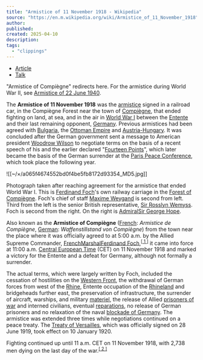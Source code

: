 ```yaml
---
title: "Armistice of 11 November 1918 - Wikipedia"
source: "https://en.m.wikipedia.org/wiki/Armistice_of_11_November_1918"
author:
published:
created: 2025-04-10
description:
tags:
  - "clippings"
---
```

- [Article](https://en.m.wikipedia.org/wiki/Armistice_of_11_November_1918)
- [Talk](https://en.m.wikipedia.org/wiki/Talk:Armistice_of_11_November_1918)

"Armistice of Compiègne" redirects here. For the armistice during World War II, see [Armistice of 22 June 1940](https://en.m.wikipedia.org/wiki/Armistice_of_22_June_1940 "Armistice of 22 June 1940").

The **Armistice of 11 November 1918** was the [armistice](https://en.m.wikipedia.org/wiki/Armistice "Armistice") signed in a railroad car, in the Compiègne Forest near the town of [Compiègne](https://en.m.wikipedia.org/wiki/Compi%C3%A8gne "Compiègne"), that ended fighting on land, at sea, and in the air in [World War I](https://en.m.wikipedia.org/wiki/World_War_I "World War I") between the [Entente](https://en.m.wikipedia.org/wiki/Allies_of_World_War_I "Allies of World War I") and their last remaining opponent, [Germany](https://en.m.wikipedia.org/wiki/German_Empire "German Empire"). Previous armistices had been agreed with [Bulgaria](https://en.m.wikipedia.org/wiki/Kingdom_of_Bulgaria "Kingdom of Bulgaria"), the [Ottoman Empire](https://en.m.wikipedia.org/wiki/Ottoman_Empire "Ottoman Empire") and [Austria-Hungary](https://en.m.wikipedia.org/wiki/Austria-Hungary "Austria-Hungary"). It was concluded after the German government sent a message to American president [Woodrow Wilson](https://en.m.wikipedia.org/wiki/Woodrow_Wilson "Woodrow Wilson") to negotiate terms on the basis of a recent speech of his and the earlier declared "[Fourteen Points](https://en.m.wikipedia.org/wiki/Fourteen_Points "Fourteen Points")", which later became the basis of the German surrender at the [Paris Peace Conference](https://en.m.wikipedia.org/wiki/Paris_Peace_Conference_\(1919%E2%80%931920\) "Paris Peace Conference (1919–1920)"), which took place the following year.

![[~/×/a065f4674552bd0f4be5fb8172d93354_MD5.jpg]]

Photograph taken after reaching agreement for the armistice that ended World War I. This is [Ferdinand Foch](https://en.m.wikipedia.org/wiki/Ferdinand_Foch "Ferdinand Foch")'s own railway carriage in the [Forest of Compiègne](https://en.m.wikipedia.org/wiki/Forest_of_Compi%C3%A8gne "Forest of Compiègne"). Foch's chief of staff [Maxime Weygand](https://en.m.wikipedia.org/wiki/Maxime_Weygand "Maxime Weygand") is second from left. Third from the left is the senior British representative, [Sir Rosslyn Wemyss](https://en.m.wikipedia.org/wiki/Rosslyn_Wemyss,_1st_Baron_Wester_Wemyss "Rosslyn Wemyss, 1st Baron Wester Wemyss"). Foch is second from the right. On the right is [Admiral](https://en.m.wikipedia.org/wiki/Admiral_\(Royal_Navy\) "Admiral (Royal Navy)")[Sir George Hope](https://en.m.wikipedia.org/wiki/George_Hope_\(Royal_Navy_officer\) "George Hope (Royal Navy officer)").

Also known as the **Armistice of Compiègne** ([French](https://en.m.wikipedia.org/wiki/French_language "French language"): *Armistice de Compiègne*, [German](https://en.m.wikipedia.org/wiki/German_language "German language"): *Waffenstillstand von Compiègne*) from the town near the place where it was officially agreed to at 5:00 a.m. by the Allied Supreme Commander, [French](https://en.m.wikipedia.org/wiki/French_Third_Republic "French Third Republic")[Marshal](https://en.m.wikipedia.org/wiki/Marshal_of_France "Marshal of France")[Ferdinand Foch](https://en.m.wikipedia.org/wiki/Ferdinand_Foch "Ferdinand Foch"),<sup><a href="https://en.m.wikipedia.org/wiki/#cite_note-1"><span>[</span> 1 <span>]</span></a></sup> it came into force at 11:00 a.m. [Central European Time](https://en.m.wikipedia.org/wiki/Central_European_Time "Central European Time") (CET) on 11 November 1918 and marked a victory for the Entente and a defeat for Germany, although not formally a surrender.

The actual terms, which were largely written by Foch, included the cessation of hostilities on the [Western Front](https://en.m.wikipedia.org/wiki/Western_Front_\(World_War_I\) "Western Front (World War I)"), the withdrawal of German forces from west of the [Rhine](https://en.m.wikipedia.org/wiki/Rhine "Rhine"), Entente occupation of the [Rhineland](https://en.m.wikipedia.org/wiki/Rhineland "Rhineland") and bridgeheads further east, the preservation of infrastructure, the surrender of aircraft, warships, and military [materiel](https://en.m.wikipedia.org/wiki/Materiel "Materiel"), the release of Allied [prisoners of war](https://en.m.wikipedia.org/wiki/World_War_I_prisoners_of_war_in_Germany "World War I prisoners of war in Germany") and interned civilians, eventual [reparations](https://en.m.wikipedia.org/wiki/World_War_I_reparations "World War I reparations"), no release of German prisoners and no relaxation of the naval [blockade of Germany](https://en.m.wikipedia.org/wiki/Blockade_of_Germany_\(1914%E2%80%931919\) "Blockade of Germany (1914–1919)"). The armistice was extended three times while negotiations continued on a peace treaty. The [Treaty of Versailles](https://en.m.wikipedia.org/wiki/Treaty_of_Versailles "Treaty of Versailles"), which was officially signed on 28 June 1919, took effect on 10 January 1920.

Fighting continued up until 11 a.m. CET on 11 November 1918, with 2,738 men dying on the last day of the war.<sup><a href="https://en.m.wikipedia.org/wiki/#cite_note-FOOTNOTEPersico2005-2"><span>[</span> 2 <span>]</span></a></sup>